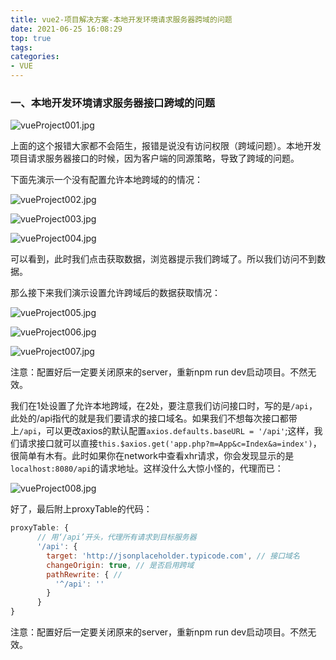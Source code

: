 ```yaml
---
title: vue2-项目解决方案-本地开发环境请求服务器跨域的问题
date: 2021-06-25 16:08:29
top: true
tags:
categories:
- VUE
---
```

### 一、本地开发环境请求服务器接口跨域的问题

![vueProject001.jpg](http://alivnram-test.oss-cn-beijing.aliyuncs.com/alivnblog/vueProject001.jpg)

上面的这个报错大家都不会陌生，报错是说没有访问权限（跨域问题）。本地开发项目请求服务器接口的时候，因为客户端的同源策略，导致了跨域的问题。

下面先演示一个没有配置允许本地跨域的的情况：

![vueProject002.jpg](http://alivnram-test.oss-cn-beijing.aliyuncs.com/alivnblog/vueProject002.jpg)

![vueProject003.jpg](http://alivnram-test.oss-cn-beijing.aliyuncs.com/alivnblog/vueProject003.jpg)

![vueProject004.jpg](http://alivnram-test.oss-cn-beijing.aliyuncs.com/alivnblog/vueProject004.jpg)

可以看到，此时我们点击获取数据，浏览器提示我们跨域了。所以我们访问不到数据。

那么接下来我们演示设置允许跨域后的数据获取情况：

![vueProject005.jpg](http://alivnram-test.oss-cn-beijing.aliyuncs.com/alivnblog/vueProject005.jpg)

![vueProject006.jpg](http://alivnram-test.oss-cn-beijing.aliyuncs.com/alivnblog/vueProject006.jpg)

![vueProject007.jpg](http://alivnram-test.oss-cn-beijing.aliyuncs.com/alivnblog/vueProject007.jpg)

注意：配置好后一定要关闭原来的server，重新npm run dev启动项目。不然无效。

我们在1处设置了允许本地跨域，在2处，要注意我们访问接口时，写的是```/api```，此处的/api指代的就是我们要请求的接口域名。如果我们不想每次接口都带上```/api```，可以更改axios的默认配置```axios.defaults.baseURL = '/api'```;这样，我们请求接口就可以直接```this.$axios.get('app.php?m=App&c=Index&a=index')```，很简单有木有。此时如果你在network中查看xhr请求，你会发现显示的是```localhost:8080/api```的请求地址。这样没什么大惊小怪的，代理而已：

![vueProject008.jpg](http://alivnram-test.oss-cn-beijing.aliyuncs.com/alivnblog/vueProject008.jpg)

好了，最后附上proxyTable的代码：

```js
proxyTable: {
      // 用‘/api’开头，代理所有请求到目标服务器
      '/api': {
        target: 'http://jsonplaceholder.typicode.com', // 接口域名
        changeOrigin: true, // 是否启用跨域
        pathRewrite: { //
          '^/api': ''
        }
      }
}
```

注意：配置好后一定要关闭原来的server，重新npm run dev启动项目。不然无效。
